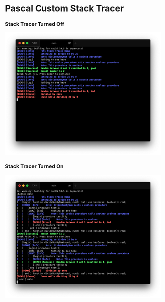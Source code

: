 # Pascal Custom Stack Tracer

### Stack Tracer Turned Off
![alt text][demo-off]

### Stack Tracer Turned On
![alt text][demo-on]

[demo-off]: demo-off.png "Stack Tracer Off"
[demo-on]: demo-on.png "Stack Tracer On"


